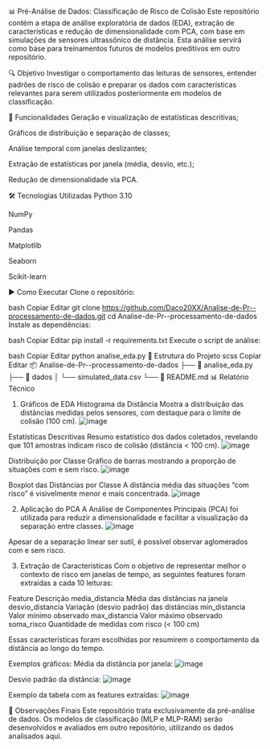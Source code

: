 📊 Pré-Análise de Dados: Classificação de Risco de Colisão
Este repositório contém a etapa de análise exploratória de dados (EDA), extração de características e redução de dimensionalidade com PCA, com base em simulações de sensores ultrassônico de distância. Esta análise servirá como base para treinamentos futuros de modelos preditivos em outro repositório.

🔍 Objetivo
Investigar o comportamento das leituras de sensores, entender padrões de risco de colisão e preparar os dados com características relevantes para serem utilizados posteriormente em modelos de classificação.

📌 Funcionalidades
Geração e visualização de estatísticas descritivas;

Gráficos de distribuição e separação de classes;

Análise temporal com janelas deslizantes;

Extração de estatísticas por janela (média, desvio, etc.);

Redução de dimensionalidade via PCA.

🛠 Tecnologias Utilizadas
Python 3.10

NumPy

Pandas

Matplotlib

Seaborn

Scikit-learn

▶️ Como Executar
Clone o repositório:

bash
Copiar
Editar
git clone https://github.com/Daco20XX/Analise-de-Pr--processamento-de-dados.git
cd Analise-de-Pr--processamento-de-dados
Instale as dependências:

bash
Copiar
Editar
pip install -r requirements.txt
Execute o script de análise:

bash
Copiar
Editar
python analise_eda.py
📁 Estrutura do Projeto
scss
Copiar
Editar
📦 Analise-de-Pr--processamento-de-dados
├── 📜 analise_eda.py
├── 📁 dados
│   └── simulated_data.csv
└── 📄 README.md
📊 Relatório Técnico
1. Gráficos de EDA
Histograma da Distância
Mostra a distribuição das distâncias medidas pelos sensores, com destaque para o limite de colisão (100 cm).
![image](https://github.com/user-attachments/assets/1c584ca0-46aa-4f41-8dc1-3a5a2e1b7554)


Estatísticas Descritivas
Resumo estatístico dos dados coletados, revelando que 101 amostras indicam risco de colisão (distância < 100 cm).
![image](https://github.com/user-attachments/assets/791d4408-2184-4604-a7c6-d2bd4b67a54b)


Distribuição por Classe
Gráfico de barras mostrando a proporção de situações com e sem risco.
![image](https://github.com/user-attachments/assets/a7ea7582-87a1-4cb6-a233-93039555fb7c)


Boxplot das Distâncias por Classe
A distância média das situações “com risco” é visivelmente menor e mais concentrada.
![image](https://github.com/user-attachments/assets/cbe304ec-4c49-48dd-bc67-5442e355c5d1)


2. Aplicação do PCA
A Análise de Componentes Principais (PCA) foi utilizada para reduzir a dimensionalidade e facilitar a visualização da separação entre classes.
![image](https://github.com/user-attachments/assets/becf6d61-3b91-4869-b766-f76734b1e6d7)


Apesar de a separação linear ser sutil, é possível observar aglomerados com e sem risco.

3. Extração de Características
Com o objetivo de representar melhor o contexto de risco em janelas de tempo, as seguintes features foram extraídas a cada 10 leituras:

Feature	Descrição
media_distancia	Média das distâncias na janela
desvio_distancia	Variação (desvio padrão) das distâncias
min_distancia	Valor mínimo observado
max_distancia	Valor máximo observado
soma_risco	Quantidade de medidas com risco (< 100 cm)

Essas características foram escolhidas por resumirem o comportamento da distância ao longo do tempo.

Exemplos gráficos:
Média da distância por janela:
![image](https://github.com/user-attachments/assets/b9cebad6-9cf4-41db-8990-2ee7f8f342fb)


Desvio padrão da distância:
![image](https://github.com/user-attachments/assets/d959e712-172c-498f-ab6c-33b07bf0fdf4)


Exemplo da tabela com as features extraídas:
![image](https://github.com/user-attachments/assets/9b2e04fe-b698-4a33-be91-8e26e0ac6d7d)


📎 Observações Finais
Este repositório trata exclusivamente da pré-análise de dados. Os modelos de classificação (MLP e MLP-RAM) serão desenvolvidos e avaliados em outro repositório, utilizando os dados analisados aqui.
